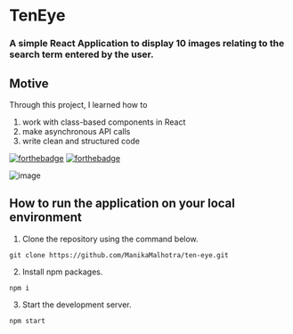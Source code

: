# TenEye
### A simple React Application to display 10 images relating to the search term entered by the user.

## Motive
Through this project, I learned how to
1. work with class-based components in React
2. make asynchronous API calls
3. write clean and structured code

[![forthebadge](https://forthebadge.com/images/badges/built-with-love.svg)](https://forthebadge.com) [![forthebadge](https://forthebadge.com/images/badges/made-with-javascript.svg)](https://forthebadge.com)

![image](https://user-images.githubusercontent.com/78276488/204134637-897db29f-72fd-4a3f-ba17-3c1ecedc4ab1.png)

## How to run the application on your local environment
1. Clone the repository using the command below.
```
git clone https://github.com/ManikaMalhotra/ten-eye.git
```

2. Install npm packages.
```
npm i
```

3. Start the development server.
```
npm start
```
